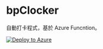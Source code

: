 # bpClocker

自動打卡程式，基於 Azure Funcntion。

[![Deploy to Azure](https://aka.ms/deploytoazurebutton)](https://portal.azure.com/#create/Microsoft.Template/uri/https%3A%2F%2Fraw.githubusercontent.com%2FXuHaoJun%2FbpClocker%2Fmain%2FAzureDeployTemplate.json)
